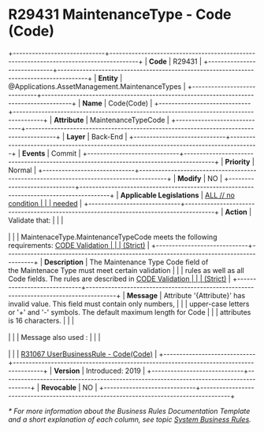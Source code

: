 ﻿---
erp.type: business-rule
erp.entity: Applications.AssetManagement.MaintenanceTypes
---

# R29431 MaintenanceType - Code (Code)
+-----------------------------+---------------------------------------------------------------------------------------+
| **Code**                    | R29431                                                                                |
+-----------------------------+---------------------------------------------------------------------------------------+
| **Entity**                  | @Applications.AssetManagement.MaintenanceTypes                                        |
+-----------------------------+---------------------------------------------------------------------------------------+
| **Name**                    | Code(Code)                                                                            |
+-----------------------------+---------------------------------------------------------------------------------------+
| **Attribute**               | MaintenanceTypeCode                                                                   |
+-----------------------------+---------------------------------------------------------------------------------------+
| **Layer**                   | Back-End                                                                              |
+-----------------------------+---------------------------------------------------------------------------------------+
| **Events**                  | Commit                                                                                |
+-----------------------------+---------------------------------------------------------------------------------------+
| **Priority**                | Normal                                                                                |
+-----------------------------+---------------------------------------------------------------------------------------+
| **Modify**                  | NO                                                                                    |
+-----------------------------+---------------------------------------------------------------------------------------+
| **Applicable Legislations** | [ALL // no condition                                                                  |
|                             | needed](xref:applicable-legislations)                                                 |
+-----------------------------+---------------------------------------------------------------------------------------+
| **Action**                  | Validate that:                                                                        |
|                             | <br/><br/>                                                                            |
|                             | MaintenaceType.MaintenanceTypeCode meets the following requirements: [CODE Validation |
|                             | (Strict)](@code-validation-strict)          |
+-----------------------------+---------------------------------------------------------------------------------------+
| **Description**             | The Maintenance Type Code field of the Maintenace Type must meet certain validation   |
|                             | rules as well as all Code fields. The rules are described in [CODE Validation         |
|                             | (Strict)](https://confluence.erp.net/pages/viewpage.action?pageId=700514305)          |
+-----------------------------+---------------------------------------------------------------------------------------+
| **Message**                 | Attribute \'{Attribute}\' has invalid value. This field must contain only numbers,    |
|                             | upper-case letters or \'+\' and \'-\' symbols. The default maximum length for Code    |
|                             | attributes is 16 characters.                                                          |
|                             | <br/><br/>                                                                            |
|                             | Message also used :                                                                   |
|                             | <br/><br/>                                                                            |
|                             | [R31067 UserBusinessRule - Code(Code)](R31067.md)                                     |
+-----------------------------+---------------------------------------------------------------------------------------+
| **Version**                 | Introduced: 2019                                                                      |
+-----------------------------+---------------------------------------------------------------------------------------+
| **Revocable**               | NO                                                                                    |
+-----------------------------+---------------------------------------------------------------------------------------+

*\* For more information about the Business Rules Documentation Template and a short explanation of each column, see
topic [System Business Rules](../templates/template-description-system-business-rules.md).*
